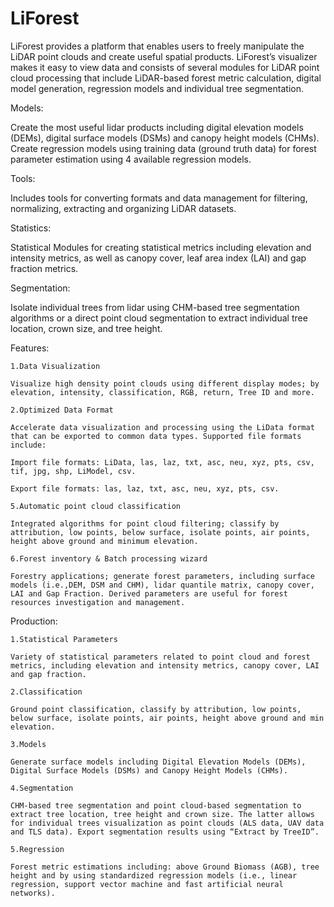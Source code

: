 # LiForest
LiForest provides a platform that enables users to freely manipulate the LiDAR point clouds and create useful spatial products. LiForest’s visualizer makes it easy to view data and consists of several modules for LiDAR point cloud processing that include LiDAR-based forest metric calculation, digital model generation, regression models and individual tree segmentation.

Models:

Create the most useful lidar products including digital elevation models (DEMs), digital surface models (DSMs) and canopy height models (CHMs). Create regression models using training data (ground truth data) for forest parameter estimation using 4 available regression models.

Tools:

Includes tools for converting formats and data management for filtering, normalizing, extracting and organizing LiDAR datasets.

Statistics:

Statistical Modules for creating statistical metrics including elevation and intensity metrics, as well as canopy cover, leaf area index (LAI) and gap fraction metrics.

Segmentation:

Isolate individual trees from lidar using CHM-based tree segmentation algorithms or a direct point cloud segmentation to extract individual tree location, crown size, and tree height.

Features:

    1.Data Visualization

    Visualize high density point clouds using different display modes; by elevation, intensity, classification, RGB, return, Tree ID and more.

    2.Optimized Data Format

    Accelerate data visualization and processing using the LiData format that can be exported to common data types. Supported file formats include:

    Import file formats: LiData, las, laz, txt, asc, neu, xyz, pts, csv, tif, jpg, shp, LiModel, csv.

    Export file formats: las, laz, txt, asc, neu, xyz, pts, csv.

    5.Automatic point cloud classification

    Integrated algorithms for point cloud filtering; classify by attribution, low points, below surface, isolate points, air points, height above ground and minimum elevation.

    6.Forest inventory & Batch processing wizard

    Forestry applications; generate forest parameters, including surface models (i.e.,DEM, DSM and CHM), lidar quantile matrix, canopy cover, LAI and Gap Fraction. Derived parameters are useful for forest resources investigation and management.

Production:

    1.Statistical Parameters

    Variety of statistical parameters related to point cloud and forest metrics, including elevation and intensity metrics, canopy cover, LAI and gap fraction.

    2.Classification

    Ground point classification, classify by attribution, low points, below surface, isolate points, air points, height above ground and min elevation.

    3.Models

    Generate surface models including Digital Elevation Models (DEMs), Digital Surface Models (DSMs) and Canopy Height Models (CHMs).

    4.Segmentation

    CHM-based tree segmentation and point cloud-based segmentation to extract tree location, tree height and crown size. The latter allows for individual trees visualization as point clouds (ALS data, UAV data and TLS data). Export segmentation results using “Extract by TreeID”.

    5.Regression

    Forest metric estimations including: above Ground Biomass (AGB), tree height and by using standardized regression models (i.e., linear regression, support vector machine and fast artificial neural networks).
